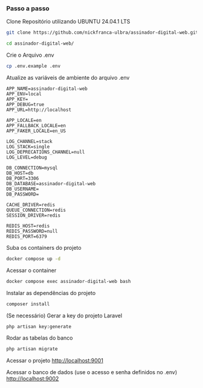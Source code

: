 
### Passo a passo
Clone Repositório utilizando UBUNTU 24.04.1 LTS

```sh
git clone https://github.com/nickfranca-ulbra/assinador-digital-web.git
```

```sh
cd assinador-digital-web/
```


Crie o Arquivo .env
```sh
cp .env.example .env
```


Atualize as variáveis de ambiente do arquivo .env
```dosini
APP_NAME=assinador-digital-web
APP_ENV=local
APP_KEY=
APP_DEBUG=true
APP_URL=http://localhost

APP_LOCALE=en
APP_FALLBACK_LOCALE=en
APP_FAKER_LOCALE=en_US

LOG_CHANNEL=stack
LOG_STACK=single
LOG_DEPRECATIONS_CHANNEL=null
LOG_LEVEL=debug

DB_CONNECTION=mysql
DB_HOST=db
DB_PORT=3306
DB_DATABASE=assinador-digital-web
DB_USERNAME=
DB_PASSWORD=

CACHE_DRIVER=redis
QUEUE_CONNECTION=redis
SESSION_DRIVER=redis

REDIS_HOST=redis
REDIS_PASSWORD=null
REDIS_PORT=6379

```


Suba os containers do projeto
```sh
docker compose up -d
```
Acessar o container
```sh
docker compose exec assinador-digital-web bash
```

Instalar as dependências do projeto
```sh
composer install
```
(Se necessário) Gerar a key do projeto Laravel
```sh
php artisan key:generate
```

Rodar as tabelas do banco
```sh
php artisan migrate
```


Acessar o projeto
[http://localhost:9001](http://localhost:9001)

Acessar o banco de dados (use o acesso e senha definidos no .env)
[http://localhost:9002](http://localhost:9002)